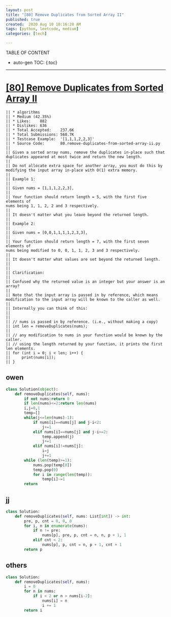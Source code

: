 ```yaml
---
layout: post
title: "[80] Remove Duplicates from Sorted Array II"
published: true
created:  2020 Aug 10 10:16:20 AM
tags: [python, leetcode, medium]
categories: [tech]

---
```


TABLE OF CONTENT

* auto-gen TOC:
{:toc}

- - -

# [[80] Remove Duplicates from Sorted Array II](https://leetcode.com/problems/remove-duplicates-from-sorted-array-ii/description/)

    || * algorithms
    || * Medium (42.35%)
    || * Likes:    882
    || * Dislikes: 636
    || * Total Accepted:    237.6K
    || * Total Submissions: 560.7K
    || * Testcase Example:  '[1,1,1,2,2,3]'
    || * Source Code:       80.remove-duplicates-from-sorted-array-ii.py
    ||
    || Given a sorted array nums, remove the duplicates in-place such that
    duplicates appeared at most twice and return the new length.
    ||
    || Do not allocate extra space for another array, you must do this by
    modifying the input array in-place with O(1) extra memory.
    ||
    || Example 1:
    ||
    || Given nums = [1,1,1,2,2,3],
    ||
    || Your function should return length = 5, with the first five elements of
    nums being 1, 1, 2, 2 and 3 respectively.
    ||
    || It doesn't matter what you leave beyond the returned length.
    ||
    || Example 2:
    ||
    || Given nums = [0,0,1,1,1,1,2,3,3],
    ||
    || Your function should return length = 7, with the first seven elements of
    nums being modified to 0, 0, 1, 1, 2, 3 and 3 respectively.
    ||
    || It doesn't matter what values are set beyond the returned length.
    ||
    ||
    || Clarification:
    ||
    || Confused why the returned value is an integer but your answer is an array?
    ||
    || Note that the input array is passed in by reference, which means
    modification to the input array will be known to the caller as well.
    ||
    || Internally you can think of this:
    ||
    ||
    || // nums is passed in by reference. (i.e., without making a copy)
    || int len = removeDuplicates(nums);
    ||
    || // any modification to nums in your function would be known by the caller.
    || // using the length returned by your function, it prints the first len elements.
    || for (int i = 0; i < len; i++) {
    ||     print(nums[i]);
    || }

## owen

```python
class Solution(object):
    def removeDuplicates(self, nums):
        if not nums:return 0
        if len(nums)<=2:return len(nums)
        i,j=0,1
        temp=[]
        while(j<=len(nums)-1):
            if nums[i]==nums[j] and j-i<2:
                j+=1
            elif nums[i]==nums[j] and j-i>=2:
                temp.append(j)
                j+=1
            elif nums[i]!=nums[j]:
                i=j
                j+=1
        while (len(temp)>=1):
            nums.pop(temp[0])
            temp.pop(0)
            for i in range(len(temp)):
                temp[i]-=1
        return
```
## jj

```python
class Solution:
    def removeDuplicates(self, nums: List[int]) -> int:
        pre, p, cnt = 0, 0, 0
        for i, n in enumerate(nums):
            if n != pre:
                nums[p], pre, p, cnt = n, n, p + 1, 1
            elif cnt < 2:
                nums[p], p, cnt = n, p + 1, cnt + 1
        return p
```

## others
```python
class Solution:
    def removeDuplicates(self, nums):
        i = 0
        for n in nums:
            if i < 2 or n > nums[i-2]:
                nums[i] = n
                i += 1
        return i
```
